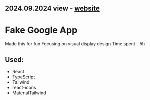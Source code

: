 ## 2024.09.2024 view - [website](https://fake-google-igor.netlify.app/)

# Fake Google App

Made this for fun
Focusing on visual display design
Time spent - 5h

## Used:

- React
- TypeScript
- Tailwind
- react-icons
- MaterialTailwind
